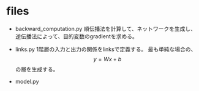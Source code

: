 # files
- backward_computation.py
順伝播法を計算して、ネットワークを生成し、逆伝播法によって、目的変数のgradientを求める。


- links.py
1階層の入力と出力の関係をlinksで定義する。
最も単純な場合の、
$$y=Wx+b$$
の層を生成する。


- model.py
